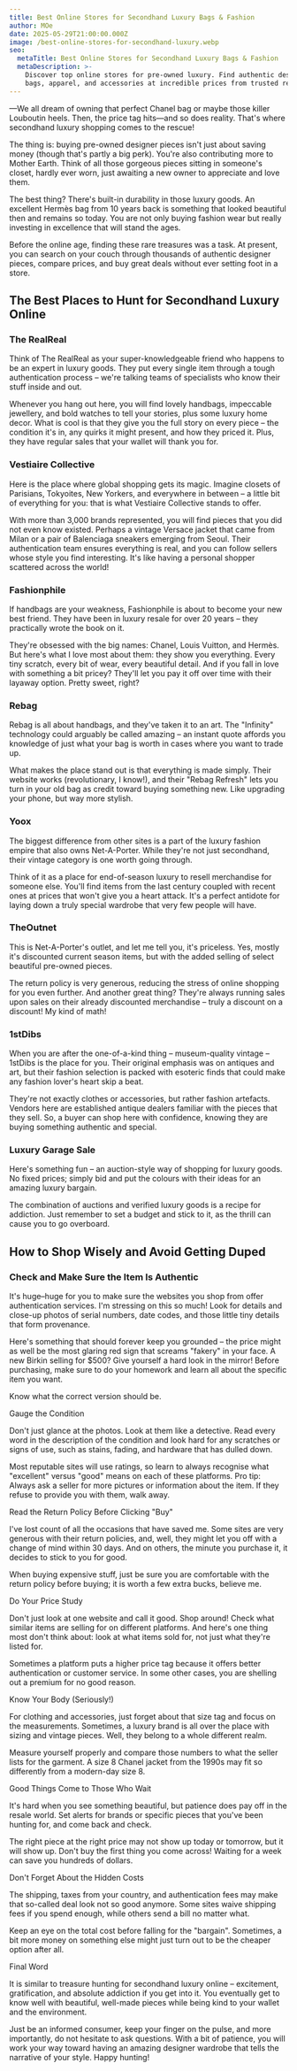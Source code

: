 ```yaml
---
title: Best Online Stores for Secondhand Luxury Bags & Fashion
author: MOe
date: 2025-05-29T21:00:00.000Z
image: /best-online-stores-for-secondhand-luxury.webp
seo:
  metaTitle: Best Online Stores for Secondhand Luxury Bags & Fashion
  metaDescription: >-
    Discover top online stores for pre-owned luxury. Find authentic designer
    bags, apparel, and accessories at incredible prices from trusted resellers.
---
```


—We all dream of owning that perfect Chanel bag or maybe those killer Louboutin heels. Then, the price tag hits—and so does reality. That's where secondhand luxury shopping comes to the rescue!

The thing is: buying pre-owned designer pieces isn't just about saving money (though that's partly a big perk). You're also contributing more to Mother Earth. Think of all those gorgeous pieces sitting in someone's closet, hardly ever worn, just awaiting a new owner to appreciate and love them.

The best thing? There's built-in durability in those luxury goods. An excellent Hermès bag from 10 years back is something that looked beautiful then and remains so today. You are not only buying fashion wear but really investing in excellence that will stand the ages.

Before the online age, finding these rare treasures was a task. At present, you can search on your couch through thousands of authentic designer pieces, compare prices, and buy great deals without ever setting foot in a store.

## The Best Places to Hunt for Secondhand Luxury Online

### The RealReal

Think of The RealReal as your super-knowledgeable friend who happens to be an expert in luxury goods. They put every single item through a tough authentication process – we're talking teams of specialists who know their stuff inside and out.

Whenever you hang out here, you will find lovely handbags, impeccable jewellery, and bold watches to tell your stories, plus some luxury home decor. What is cool is that they give you the full story on every piece – the condition it's in, any quirks it might present, and how they priced it. Plus, they have regular sales that your wallet will thank you for.

### Vestiaire Collective

Here is the place where global shopping gets its magic. Imagine closets of Parisians, Tokyoites, New Yorkers, and everywhere in between – a little bit of everything for you: that is what Vestiaire Collective stands to offer.

With more than 3,000 brands represented, you will find pieces that you did not even know existed. Perhaps a vintage Versace jacket that came from Milan or a pair of Balenciaga sneakers emerging from Seoul. Their authentication team ensures everything is real, and you can follow sellers whose style you find interesting. It's like having a personal shopper scattered across the world!

### Fashionphile

If handbags are your weakness, Fashionphile is about to become your new best friend. They have been in luxury resale for over 20 years – they practically wrote the book on it.

They're obsessed with the big names: Chanel, Louis Vuitton, and Hermès. But here's what I love most about them: they show you everything. Every tiny scratch, every bit of wear, every beautiful detail. And if you fall in love with something a bit pricey? They'll let you pay it off over time with their layaway option. Pretty sweet, right?

### Rebag

Rebag is all about handbags, and they've taken it to an art. The "Infinity" technology could arguably be called amazing – an instant quote affords you knowledge of just what your bag is worth in cases where you want to trade up.

What makes the place stand out is that everything is made simply. Their website works (revolutionary, I know!), and their "Rebag Refresh" lets you turn in your old bag as credit toward buying something new. Like upgrading your phone, but way more stylish.

### Yoox

The biggest difference from other sites is a part of the luxury fashion empire that also owns Net-A-Porter. While they're not just secondhand, their vintage category is one worth going through.

Think of it as a place for end-of-season luxury to resell merchandise for someone else. You'll find items from the last century coupled with recent ones at prices that won't give you a heart attack. It's a perfect antidote for laying down a truly special wardrobe that very few people will have.

### TheOutnet

This is Net-A-Porter's outlet, and let me tell you, it's priceless. Yes, mostly it's discounted current season items, but with the added selling of select beautiful pre-owned pieces.

The return policy is very generous, reducing the stress of online shopping for you even further. And another great thing? They're always running sales upon sales on their already discounted merchandise – truly a discount on a discount! My kind of math!

### 1stDibs

When you are after the one-of-a-kind thing – museum-quality vintage – 1stDibs is the place for you. Their original emphasis was on antiques and art, but their fashion selection is packed with esoteric finds that could make any fashion lover's heart skip a beat.

They're not exactly clothes or accessories, but rather fashion artefacts. Vendors here are established antique dealers familiar with the pieces that they sell. So, a buyer can shop here with confidence, knowing they are buying something authentic and special.

### Luxury Garage Sale

Here's something fun – an auction-style way of shopping for luxury goods. No fixed prices; simply bid and put the colours with their ideas for an amazing luxury bargain.

The combination of auctions and verified luxury goods is a recipe for addiction. Just remember to set a budget and stick to it, as the thrill can cause you to go overboard.

## How to Shop Wisely and Avoid Getting Duped

### Check and Make Sure the Item Is Authentic

It's huge–huge for you to make sure the websites you shop from offer authentication services. I'm stressing on this so much! Look for details and close-up photos of serial numbers, date codes, and those little tiny details that form provenance.

Here's something that should forever keep you grounded – the price might as well be the most glaring red sign that screams "fakery" in your face. A new Birkin selling for $500? Give yourself a hard look in the mirror! Before purchasing, make sure to do your homework and learn all about the specific item you want.

Know what the correct version should be.

Gauge the Condition

Don't just glance at the photos. Look at them like a detective. Read every word in the description of the condition and look hard for any scratches or signs of use, such as stains, fading, and hardware that has dulled down.

Most reputable sites will use ratings, so learn to always recognise what "excellent" versus "good" means on each of these platforms. Pro tip: Always ask a seller for more pictures or information about the item. If they refuse to provide you with them, walk away.

Read the Return Policy Before Clicking "Buy"

I've lost count of all the occasions that have saved me. Some sites are very generous with their return policies, and, well, they might let you off with a change of mind within 30 days. And on others, the minute you purchase it, it decides to stick to you for good.

When buying expensive stuff, just be sure you are comfortable with the return policy before buying; it is worth a few extra bucks, believe me.

Do Your Price Study

Don't just look at one website and call it good. Shop around! Check what similar items are selling for on different platforms. And here's one thing most don't think about: look at what items sold for, not just what they're listed for.

Sometimes a platform puts a higher price tag because it offers better authentication or customer service. In some other cases, you are shelling out a premium for no good reason.

Know Your Body (Seriously!)

For clothing and accessories, just forget about that size tag and focus on the measurements. Sometimes, a luxury brand is all over the place with sizing and vintage pieces. Well, they belong to a whole different realm.

Measure yourself properly and compare those numbers to what the seller lists for the garment. A size 8 Chanel jacket from the 1990s may fit so differently from a modern-day size 8.

Good Things Come to Those Who Wait

It's hard when you see something beautiful, but patience does pay off in the resale world. Set alerts for brands or specific pieces that you've been hunting for, and come back and check.

The right piece at the right price may not show up today or tomorrow, but it will show up. Don't buy the first thing you come across! Waiting for a week can save you hundreds of dollars.

Don't Forget About the Hidden Costs

The shipping, taxes from your country, and authentication fees may make that so-called deal look not so good anymore. Some sites waive shipping fees if you spend enough, while others send a bill no matter what.

Keep an eye on the total cost before falling for the "bargain". Sometimes, a bit more money on something else might just turn out to be the cheaper option after all.

Final Word

It is similar to treasure hunting for secondhand luxury online – excitement, gratification, and absolute addiction if you get into it. You eventually get to know well with beautiful, well-made pieces while being kind to your wallet and the environment.

Just be an informed consumer, keep your finger on the pulse, and more importantly, do not hesitate to ask questions. With a bit of patience, you will work your way toward having an amazing designer wardrobe that tells the narrative of your style. Happy hunting!
